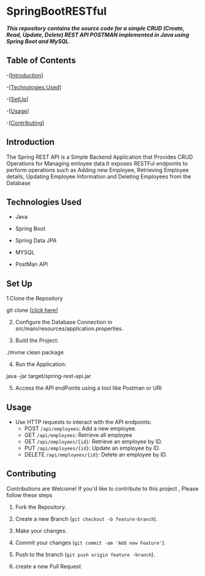# SpringBootRESTful

***This repository contains the source code for a simple CRUD (Create, Read, Update, Delete) REST API POSTMAN implemented in Java using Spring Boot and MySQL***.

## Table of Contents

-[[Introduction](introduction)]

-[[Technologies Used](technologiesused)]

-[[SetUp](setup)]

-[[Usage](usage)]

-[[Contributing](contributing)]

## Introduction

The Spring REST API is a  Simple Backend Application that Provides CRUD Operations for Managing emloyee data.It exposes RESTFul endpoints to perform operations such as Adding new Employee, Retrieving Employee details, Updating Employee Information and Deleting Employees from the Database

## Technologies Used

- Java

- Spring Boot

- Spring Data JPA

- MYSQL

- PostMan API

## Set Up

1.Clone the Repository

git clone [[click here](https://github.com/Ksanjeev7/SpringBootRESTful)]

2. Configure the Database  Connection in src/main/resources/application.properties.

3. Build the Project:

./mvnw clean package

4. Run the Application:

java -jar target/spring-rest-api.jar

5. Access  the API endPoints using a tool like Postman or URl

## Usage

- Use HTTP requests to interact with the API endpoints:
   - POST    `/api/employees`:  Add a new employee.
   - GET     `/api/employees`:  Retrieve all employee
   - GET     `/api/employees/{id}`:  Retrieve an employee by ID.
   - PUT     `/api/employees/{id}`:  Update an employee by ID.
   - DELETE  `/api/employees/{id}`:  Delete an employee by ID.

 ## Contributing

Contributions are Welcome! If you'd like to contribute to this project , Please follow these steps

1. Fork the Repository.

2. Create a new Branch (`git checkout -b feature-branch`).

3. Make your changes.

4. Commit your changes (`git commit -am 'Add new Feature'`).

5. Push to the branch (`git push origin feature -branch`).

6. create a new Pull Request 
